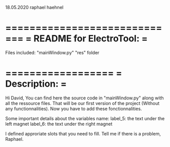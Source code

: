 18.05.2020
raphael haehnel

=============================
=  README for ElectroTool:  =
=============================

Files included:
"mainWindow.py"
"res" folder

==================
=  Description:  =
==================

Hi David,
You can find here the source code in "mainWindow.py" along with all the ressource files.
That will be our first version of the project (Without any functionnalities).
Now you have to add these fonctionnalities.

Some important details about the variables name:
label_5: the text under the left magnet
label_6: the text under the right magnet

I defined approriate slots that you need to fill.
Tell me if there is a problem,
Raphael.

